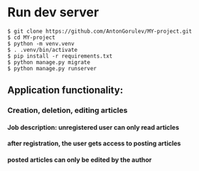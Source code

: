 # Run dev server
```
$ git clone https://github.com/AntonGorulev/MY-project.git
$ cd MY-project
$ python -m venv.venv
$ . .venv/bin/activate
$ pip install -r requirements.txt
$ python manage.py migrate
$ python manage.py runserver
```
## Application functionality:
### Creation, deletion, editing articles
#### Job description: unregistered user can only read articles
#### after registration, the user gets access to posting articles
#### posted articles can only be edited by the author
